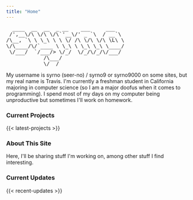 ```yaml
---
title: "Home"
---
```


<pre>
  ____  __  __  _ __    ___     ___   
 /',__\/\ \/\ \/\`'__\/' _ `\  / __`\ 
/\__, `\ \ \_\ \ \ \/ /\ \/\ \/\ \L\ \
\/\____/\/`____ \ \_\ \ \_\ \_\ \____/
 \/___/  `/___/> \/_/  \/_/\/_/\/___/ 
            /\___/                    
            \/__/                     
</pre>

My username is syrno (seer-no) / syrno9 or syrno9000 on some sites, but my real name is Travis. I'm currently a freshman student in California majoring in computer science (so I am a major doofus when it comes to programming). I spend most of my days on my computer being unproductive but sometimes I'll work on homework.

### Current Projects
{{< latest-projects >}}

### About This Site
Here, I'll be sharing stuff I'm working on, among other stuff I find interesting.<br>

### Current Updates
{{< recent-updates >}}
